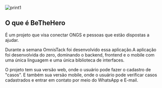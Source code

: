 ![print1](https://user-images.githubusercontent.com/44401595/83929210-f8278b80-a768-11ea-8220-03a8701f6de5.png)

## O que é BeTheHero

É um projeto que visa conectar ONGS e pessoas que estão dispostas a ajudar.

Durante a semana OmnisTack foi desenvolvido essa aplicação.A aplicação foi desenvolvida do zero, dominando o backend, frontend e o mobile com uma única linguagem e uma única biblioteca de interfaces.

O projeto tem sua versão web, onde o usuário pode fazer o cadastro de "casos".
E também sua versão mobile, onde o usuário pode verificar casos cadastrados e entrar em contato por meio do WhatsApp e E-mail.
